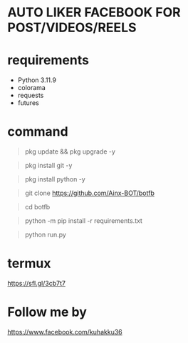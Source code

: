 # AUTO LIKER FACEBOOK FOR POST/VIDEOS/REELS

# requirements
<ul>
<li>Python 3.11.9</li>
<li>colorama</li>
<li>requests</li>
<li>futures</li>
</ul>

# command

> pkg update && pkg upgrade -y

> pkg install git -y

> pkg install python -y

> git clone https://github.com/Ainx-BOT/botfb

> cd botfb

> python -m pip install -r requirements.txt

> python run.py

# termux
   
  https://sfl.gl/3cb7t7

# Follow me by
 
  https://www.facebook.com/kuhakku36
